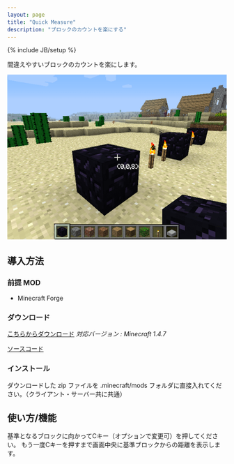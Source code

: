 ```yaml
---
layout: page
title: "Quick Measure"
description: "ブロックのカウントを楽にする"
---
```

{% include JB/setup %}

間違えやすいブロックのカウントを楽にします。

![MOD 使用中の画面](img/ss.png)


導入方法
--------

### 前提 MOD

- Minecraft Forge

### **ダウンロード**

[こちらからダウンロード][download]
*対応バージョン : Minecraft 1.4.7*

[ソースコード][GitHub]

### インストール

ダウンロードした zip ファイルを .minecraft/mods フォルダに直接入れてください。（クライアント・サーバー共に共通）


使い方/機能
-----------

基準となるブロックに向かってCキー（オプションで変更可）を押してください。
もう一度Cキーを押すまで画面中央に基準ブロックからの距離を表示します。


[download]: release/QuickMeasure.1.1.0.Universal.forMC1.4.7.zip
[GitHub]: https://github.com/AtoCrafter/QuickMeasure
